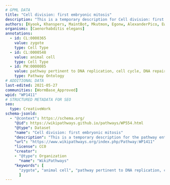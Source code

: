 ```yaml
---
# GPML DATA
title: "Cell division: first embryonic mitosis"
description: "This is a temporary description for Cell division: first embryonic mitosis"
authors: [Kyook, Khanspers, MaintBot, Mkutmon, Egonw, AlexanderPico, Eweitz, RaatsS]
organisms: [Caenorhabditis elegans]
annotations:
  - id: CL:0000365
    value: zygote
    type: Cell Type
  - id: CL:0000548
    value: animal cell
    type: Cell Type
  - id: PW:0000085
    value: pathway pertinent to DNA replication, cell cycle, DNA repair and maintenance of genomic integrity, RNA and protein biosynthesis
    type: Pathway Ontology
# ADDITIONAL DATA
last-edited: 2021-05-27
communities: [WormBase_Approved]
wpid: "WP1411"
# STRUCTURED METADATA FOR SEO
seo:
  type: CreativeWork
schema-jsonld:
  - "@context": https://schema.org/
    "@id": https://wikipathways.github.io/pathways/WP554.html
    "@type": Dataset
    "name": "Cell division: first embryonic mitosis"
    "description": "This is a temporary description for the pathway entitled: Cell division: first embryonic mitosis"
    "url": "https://www.wikipathways.org/index.php/Pathway:WP1411"
    "license": CC0
    "creator":
    - "@type": Organization
      "name": "WikiPathways"
    "keywords": [
      "zygote", "animal cell", "pathway pertinent to DNA replication, cell cycle, DNA repair and maintenance of genomic integrity, RNA and protein biosynthesis",
      ]
---
```

